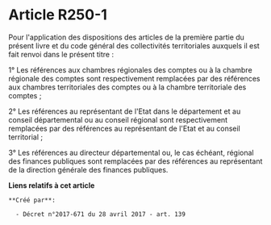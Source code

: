 # Article R250-1

Pour l'application des dispositions des articles de la première partie du présent livre et du code général des collectivités
territoriales auxquels il est fait renvoi dans le présent titre :

1° Les références aux chambres régionales des comptes ou à la chambre régionale des comptes sont respectivement remplacées
par des références aux chambres territoriales des comptes ou à la chambre territoriale des comptes ;

2° Les références au représentant de l'Etat dans le département et au conseil départemental ou au conseil régional sont
respectivement remplacées par des références au représentant de l'Etat et au conseil territorial ;

3° Les références au directeur départemental ou, le cas échéant, régional des finances publiques sont remplacées par des
références au représentant de la direction générale des finances publiques.

**Liens relatifs à cet article**

	**Créé par**:

	  - Décret n°2017-671 du 28 avril 2017 - art. 139
